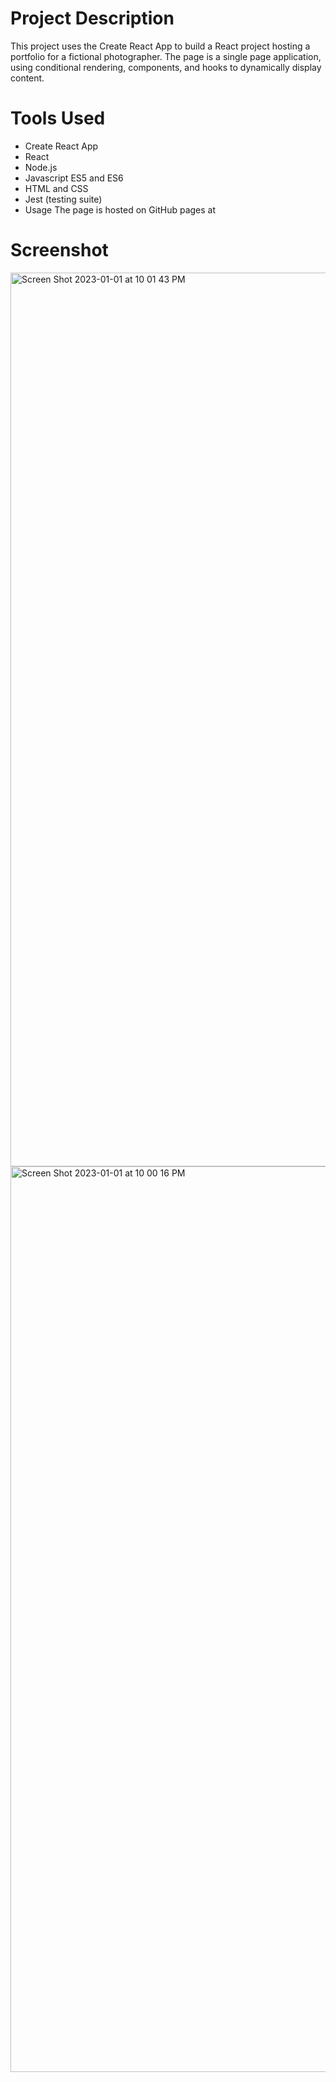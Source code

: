 # Project Description
This project uses the Create React App to build a React project hosting a portfolio for a fictional photographer. The page is a single page application, using conditional rendering, components, and hooks to dynamically display content.

# Tools Used
* Create React App
* React
* Node.js
* Javascript ES5 and ES6
* HTML and CSS
* Jest (testing suite)
* Usage
The page is hosted on GitHub pages at 

# Screenshot
<img width="1430" alt="Screen Shot 2023-01-01 at 10 01 43 PM" src="https://user-images.githubusercontent.com/106827018/210200899-aa83e0de-b835-4a20-912f-a6696827a091.png">

<img width="1449" alt="Screen Shot 2023-01-01 at 10 00 16 PM" src="https://user-images.githubusercontent.com/106827018/210200926-b962a485-62d0-426b-b77a-12a851b3a806.png">

